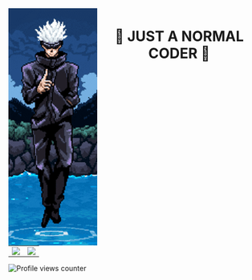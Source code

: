 <img src="https://github.com/zyZuZyz/zyZuZyz/blob/main/Untitled.png" align="left"/>  
<div align="center" valign="top" width="33%">  
<h1> 🤞 JUST A NORMAL CODER 🤞 </h1>
</div>

<table><tr><td valign="top" width="49%">

<img src="https://github-readme-stats.vercel.app/api?username=zyZuZyz&show_icons=true&count_private=true&hide_border=true" align="left" style="width: 100%" />

</td><td valign="top" width="49%">

<img src="https://github-readme-stats.vercel.app/api/top-langs/?username=zyZuZyz&hide_border=true&layout=compact" align="left" style="width: 100%" />

</td></tr></table>  

![Profile views counter](https://komarev.com/ghpvc/?username=zyZuZyz&&style=flat-square)  


